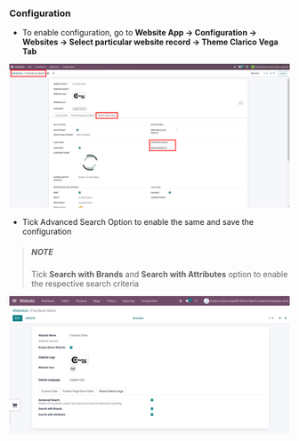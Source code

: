 ###  Configuration 

- To enable configuration, go to **Website App -> Configuration -> Websites -> Select particular website record -> Theme Clarico Vega Tab**

<img src="./image/as1.png" alt="" />

- <figcaption class="alert-warning">Tick Advanced Search Option to enable the same and save the configuration</figcaption> 


> ##### NOTE
> Tick **Search with Brands** and **Search with Attributes** option to enable the respective search criteria


<img src="./image/as2.png" alt="" />